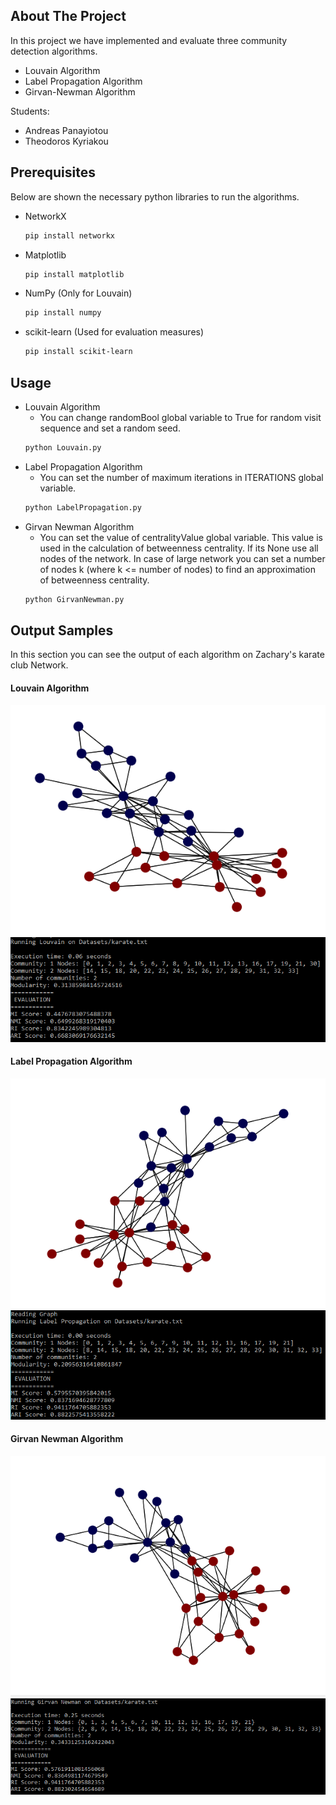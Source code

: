 <!-- ABOUT THE PROJECT -->
## About The Project

In this project we have implemented and evaluate three community detection algorithms.

* Louvain Algorithm
* Label Propagation Algorithm
* Girvan-Newman Algorithm

Students:
* Andreas Panayiotou
* Theodoros Kyriakou

## Prerequisites

Below are shown the necessary python libraries to run the algorithms. 
* NetworkX
  ```sh
  pip install networkx
  ```
* Matplotlib
  ```sh
  pip install matplotlib
  ```
* NumPy (Only for Louvain)
  ```sh
  pip install numpy
  ```
* scikit-learn (Used for evaluation measures)
  ```sh
  pip install scikit-learn
  ```
  
<!-- USAGE EXAMPLES -->
## Usage

* Louvain Algorithm
  *  You can change randomBool global variable to True for random visit sequence and set a random seed.
  ```sh
  python Louvain.py
  ```
* Label Propagation Algorithm
  *  You can set the number of maximum iterations in ITERATIONS global variable.
  ```sh
  python LabelPropagation.py
  ```
* Girvan Newman Algorithm
  *  You can set the value of centralityValue global variable. This value is used in the calculation of betweenness centrality. If its None use all nodes of the network. In case of large network you can set a number of nodes k (where k <= number of nodes) to find an approximation of betweenness centrality.
  ```sh
  python GirvanNewman.py
  ```
## Output Samples

In this section you can see the output of each algorithm on Zachary's karate club Network.

<h4>Louvain Algorithm</h4>
  <img src="ResultsImages/louvainGraphKarate.PNG">
  <img src="ResultsImages/LouvainResultsKarate.PNG">

<h4>Label Propagation Algorithm</h4>
  <img src="ResultsImages/LpaGraphKarate.PNG">
  <img src="ResultsImages/LpaResultsKarate.PNG">

<h4>Girvan Newman Algorithm</h4>
  <img src="ResultsImages/GirvanNewmanGraphKarate.PNG">
  <img src="ResultsImages/GirvanNewmanResultsKarate.PNG">
